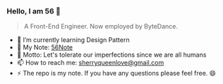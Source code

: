 ### Hello, I am 56 🧐

> A Front-End Engineer. Now employed by ByteDance.

- 🌱 I’m currently learning Design Pattern
- 📖 My Note: [56Note](https://github.com/SherryQueen/56Note)
- 💬 Motto: Let's tolerate our imperfections since we are all humans
- 📫 How to reach me: [sherryqueenlove@gmail.com](mailto://sherryqueenlove@gmail.com)
- ⚡ The repo is my note. If you have any questions please feel free. 😄

<!--
**SherryQueen/SherryQueen** is a ✨ _special_ ✨ repository because its `README.md` (this file) appears on your GitHub profile.

Here are some ideas to get you started:

- 🔭 I’m currently working on ...
- 🌱 I’m currently learning ...
- 👯 I’m looking to collaborate on ...
- 🤔 I’m looking for help with ...
- 💬 Ask me about ...
- 📫 How to reach me: ...
- 😄 Pronouns: ...
- ⚡ Fun fact: ...
-->
